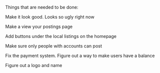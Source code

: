 Things that are needed to be done:

Make it look good. Looks so ugly right now

Make a view your postings page

Add buttons under the local listings on the homepage

Make sure only people with accounts can post

Fix the payment system. Figure out a way to make users have a balance

Figure out a logo and name

